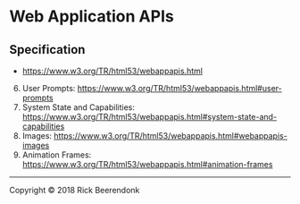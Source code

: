 # Web Application APIs

## Specification

* https://www.w3.org/TR/html53/webappapis.html

6. User Prompts: https://www.w3.org/TR/html53/webappapis.html#user-prompts
7. System State and Capabilities: https://www.w3.org/TR/html53/webappapis.html#system-state-and-capabilities
8. Images: https://www.w3.org/TR/html53/webappapis.html#webappapis-images
9. Animation Frames: https://www.w3.org/TR/html53/webappapis.html#animation-frames

---

Copyright © 2018 Rick Beerendonk